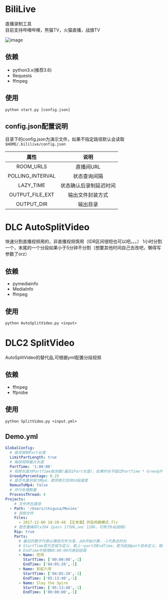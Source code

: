 # BiliLive
直播录制工具   
目前支持哔哩哔哩，熊猫TV，火猫直播，战旗TV

![image](https://github.com/hr3lxphr6j/BiliLive/raw/master/screenshot/shot.png)

## 依赖
* python3.x(推荐3.6)
* Requests
* ffmpeg

## 使用
`python start.py [config.json]`

## config.json配置说明

目录下的config.json为演示文件，如果不指定路径默认会读取`$HOME/.bililive/config.json`

| 属性 | 说明 |
| :----: | :----:|
| ROOM_URLS | 直播间URL |
| POLLING_INTERVAL | 状态查询间隔 |
| LAZY_TIME | 状态确认后录制延迟时间 |
| OUTPUT_FILE_EXT | 输出文件封装方式 |
| OUTPUT_DIR | 输出目录 |


# DLC AutoSplitVideo
快速分割直播视频用的，非直播视频慎用（IDR区间很短也可以吧。。。）
1小时分割一个，末尾的一个分段如果小于5分钟不分割（想要其他时间自己去改吧，懒得写参数了orz）
## 依赖
* pymediainfo
* MediaInfo
* ffmpeg
## 使用
`python AutoSplitVideo.py <input>`

# DLC2 SplitVideo
AutoSplitVideo的替代品,可根据yml配置分段视频
## 依赖
* ffmpeg
* ffprobe
## 使用
`python SplitVideo.py <input.yml>`
## Demo.yml
```yaml
GlobalConfig:
  # 是否限制Part长度
  LimitPartLength: true
  # 每段视频最大长度
  PartTime: '1:00:00'
  # 视频长度对PartTime取余数(最后1Part长度)，如果时长不超过PartTime * GreedyPercentage则不独立分段
  GreedyPercentage: 0.25
  # 是否先重封装为Mp4，提供索引加快分段速度
  RemuxToMp4: false
  # 并行处理数量
  ProcessThread: 4
Projects:
    # 文件所在路径
  - Path: '/Users/chigusa/Movies'
    # 视频文件
    Files:
      - 2017-12-06 18-39-48 【王老菊】开启鸡眼模式.flv
    # 是否重编码(x264 2pass 1750k,aac 128k，可用于b站投稿)
    Rip: true
    Parts:
      # 最后的数字代表以哪段文件为准，从0开始计算，-1代表总时长
      # StartTime若为空或为定义，取上一part的EndTime。若为起始part但未定义，取00:00:00
      # EndTime中使用00:00:00代表到结尾
      - Name: 吃鸡
        StartTime: ['00:00:00',-1]
        EndTime: ['04:05:20',-1]
      - Name: 彩虹六号
        StartTime: ['04:05:20',-1]
        EndTime: ['05:13:40',-1]
      - Name: Slay the Spire
        StartTime: ['05:13:40',-1]
        EndTime: ['00:00:00',-1]
```